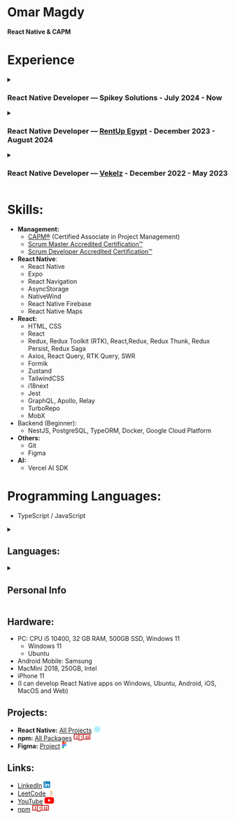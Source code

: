 # Omar Magdy

**React Native & CAPM**

# Experience

<details>
<summary>

### React Native Developer — Spikey Solutions - July 2024 - Now

</summary>

- Working as solo React Native developer
- Using React Native, TypeScript, RTKQuery FireBase and NativeWind
- Migrated old screens from JavaScript, old Class Components, old Redux and axios to TypeScript, Functional Components, RTK and RTK Query
- Created job posts on LinkedIn for job opportunities in my company
- Interviewed more than 20 React Native developers and recommended the top 3 candidates to management

</details>

<details>
<summary>

### React Native Developer — [RentUp Egypt](https://www.linkedin.com/company/rentup-egypt/) - December 2023 - August 2024

</summary>

- Used Expo to build a Cross-Platform apps, the same project can work on both **Android** and **Web**
- Collaborated with the Figma designer to to convert a huge amount of screens to pixel-perfect React Native code
- Used NativeWind for styling
- Used TypeScript to implement type-safety
- Used React-Navigation to navigate between screens

</details>

<details>
<summary>

### React Native Developer — [Vekelz](https://www.linkedin.com/company/vekelz/) - December 2022 - May 2023

</summary>

- Converted design to pixel-perfect React Native code
- Worked on two React Native projects as a solo developer, and received feedback and code-reviews from CTO
- Used react-native-maps to render maps and directions inside apps
- Implemented communication with RESTful API backend using React Query and RTK Query
- Used Redux to provide data, like theme and auth, to the whole application
- Implemented persistent Authentication using AsyncStorage
- Implemented Localization using react-i18next
- Implemented type-safety using TypeScript

</details>

# Skills:

- **Management:**
  - [CAPM®](https://www.credly.com/badges/520f7d9e-3d35-48c6-bf8f-f503b42791f5/public_url) (Certified Associate in Project Management)
  - [Scrum Master Accredited Certification™](https://www.scrum-institute.org/certifications/Scrum-Institute.Org-SMAC849c2ea792-61578236830420.pdf)
  - [Scrum Developer Accredited Certification™](https://www.scrum-institute.org/certifications/Scrum-Institute.Org-SDAC16377eaf6d-18373177150264.pdf)
- **React Native**:
  - React Native
  - Expo
  - React Navigation
  - AsyncStorage
  - NativeWind
  - React Native Firebase
  - React Native Maps
- **React:**
  - HTML, CSS
  - React
  - Redux, Redux Toolkit (RTK), React,Redux, Redux Thunk, Redux Persist, Redux Saga
  - Axios, React Query, RTK Query, SWR
  - Formik
  - Zustand
  - TailwindCSS
  - i18next
  - Jest
  - GraphQL, Apollo, Relay
  - TurboRepo
  - MobX
- Backend (Beginner):
  - NestJS, PostgreSQL, TypeORM, Docker, Google Cloud Platform
- **Others:**
  - Git
  - Figma
- **AI:**
  - Vercel AI SDK

<!--
TODO Reminder: Reorder everything in your CV, and add AI SDK
-->

# Programming Languages:

- TypeScript / JavaScript

<details>
<summary>

## Languages:

</summary>

- English: Professional
- Arabic: Native
- German: Beginner

</details>

<details>
<summary>

## Personal Info

</summary>

- I live in Egypt, 6th of October city
- Military Service: Completed, From March 2019 until June 2020
- Education: Bachelor Of Engineering, Helwan university, Faculty of Engineering, Civil Engineering Department in 2018

</details>

## Hardware:

- PC: CPU i5 10400, 32 GB RAM, 500GB SSD, Windows 11
  - Windows 11
  - Ubuntu
- Android Mobile: Samsung
- MacMini 2018, 250GB, Intel
- iPhone 11
- (I can develop React Native apps on Windows, Ubuntu, Android, iOS, MacOS and Web)

## Projects:

- **React Native:** [All Projects](https://github.com/OmarThinks/OmarThinks/blob/master/examples/react-native.md) [<img src="./media/React-icon.svg" height="15"/>](https://github.com/OmarThinks/OmarThinks/blob/master/examples/react-native.md)
- **npm:** [All Packages](https://www.npmjs.com/~omar_thinks) [<img src="./media/Npm-logo.svg" height="15"/>](https://www.npmjs.com/~omar_thinks)
- **Figma:** [Project](https://github.com/OmarThinks/This-and-That) [<img src="./media/Figma-logo.svg" height="15"/>](https://github.com/OmarThinks/This-and-That)

## Links:

- [LinkedIn](https://www.linkedin.com/in/omar-magdy-28497a200/) [<img src="./media/LinkedIn_icon.svg" height="15"/>](https://www.linkedin.com/in/omar-magdy-28497a200/)
- [LeetCode](https://leetcode.com/OmarThinks/) [<img src="./media/LeetCode_logo.svg" height="15"/>](https://leetcode.com/OmarThinks/)
- [YouTube](https://www.youtube.com/@Omar_Thinks) [<img src="./media/YouTube_icon.svg" height="15"/>](https://www.youtube.com/@Omar_Thinks)
- [npm](https://www.npmjs.com/~omar_thinks) [<img src="./media/Npm-logo.svg" height="15"/>](https://www.npmjs.com/~omar_thinks)
